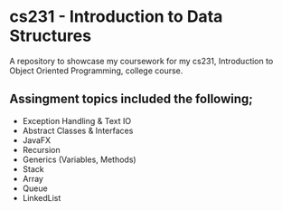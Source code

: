 # cs231 - Introduction to Data Structures
A repository to showcase my coursework for my cs231, Introduction to Object Oriented Programming, college course. 

## Assingment topics included the following; 
- Exception Handling & Text IO
- Abstract Classes & Interfaces
- JavaFX
- Recursion
- Generics (Variables, Methods)
- Stack
- Array
- Queue
- LinkedList

